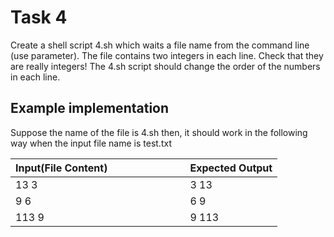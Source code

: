 
# Task 4

Create a shell script 4.sh which waits a file name from the command line (use parameter). The file contains two integers in each line. Check that they are really integers! The 4.sh script should change the order of the numbers in each line. 



## Example implementation

Suppose the name of the file is 4.sh then, it should work in the following way when the input file name is test.txt 



| Input(File Content)  &nbsp;&nbsp;&nbsp; &nbsp;&nbsp;&nbsp;&nbsp;&nbsp;&nbsp;&nbsp;&nbsp;&nbsp;&nbsp;&nbsp;&nbsp;&nbsp;&nbsp;&nbsp;&nbsp;&nbsp;&nbsp;&nbsp;&nbsp;&nbsp;&nbsp;|       Expected Output |              
| --------------------------------- | ------------------------| 
| 13 3 | 3 13 |
| 9 6 | 6 9 |
| 113 9 | 9 113 |     
 


